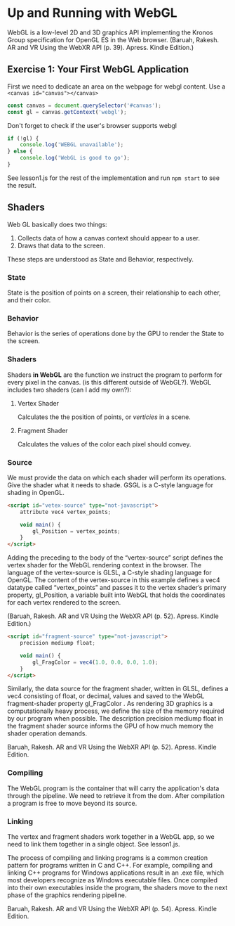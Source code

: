 # Up and Running with WebGL #

WebGL is a low-level 2D and 3D graphics API implementing the Kronos Group specification for OpenGL ES in the Web browser. (Baruah, Rakesh. AR and VR Using the WebXR API (p. 39). Apress. Kindle Edition.)

## Exercise 1: Your First WebGL Application ##

First we need to dedicate an area on the webpage for webgl content. Use a `<canvas id="canvas"></canvas>`

```js
const canvas = document.querySelector('#canvas');
const gl = canvas.getContext('webgl');
```

Don't forget to check if the user's browser supports webgl

```js
if (!gl) {
    console.log('WEBGL unavailable');
} else {
    console.log('WebGL is good to go');
}
```

See lesson1.js for the rest of the implementation and run `npm start` to see the result.

## Shaders ##

Web GL basically does two things: 

1. Collects data of how a canvas context should appear to a user.
2. Draws that data to the screen. 

These steps are understood as State and Behavior, respectively.

### State ###

State is the position of points on a screen, their relationship to each other, and their color.

### Behavior ###

Behavior is the series of operations done by the GPU to render the State to the screen.

### Shaders ###

Shaders **in WebGL** are the function we instruct the program to perform for every pixel in the canvas. (is this different outside of WebGL?). WebGL includes two shaders (can I add my own?):
 
 1. Vertex Shader

    Calculates the the position of points, or *verticies* in a scene.

 2. Fragment Shader

    Calculates the values of the color each pixel should convey.

### Source ###

We must provide the data on which each shader will perform its operations. Give the shader what it needs to shade. 
GSGL is a C-style language for shading in OpenGL.

```html
<script id="vetex-source" type="not-javascript">
    attribute vec4 vertex_points;

    void main() {
        gl_Position = vertex_points;
    }
</script>
```

Adding the preceding to the body of the “vertex-source” script defines the vertex shader for the WebGL rendering context in the browser. The language of the vertex-source is GLSL, a C-style shading language for OpenGL. The content of the vertex-source in this example defines a vec4 datatype called “vertex_points” and passes it to the vertex shader’s primary property, gl_Position, a variable built into WebGL that holds the coordinates for each vertex rendered to the screen.

(Baruah, Rakesh. AR and VR Using the WebXR API (p. 52). Apress. Kindle Edition.)

```html
<script id="fragment-source" type="not-javascript">
    precision mediump float;

    void main() {
        gl_FragColor = vec4(1.0, 0.0, 0.0, 1.0);
    }
</script>
```

Similarly, the data source for the fragment shader, written in GLSL, defines a vec4 consisting of float, or decimal, values and saved to the WebGL fragment-shader property gl_FragColor . As rendering 3D graphics is a computationally heavy process, we define the size of the memory required by our program when possible. The description precision mediump float in the fragment shader source informs the GPU of how much memory the shader operation demands.

Baruah, Rakesh. AR and VR Using the WebXR API (p. 52). Apress. Kindle Edition. 

### Compiling ###

The WebGL program is the container that will carry the application's data through the pipeline. We need to retrieve it from the dom. After compilation a program is free to move beyond its source.

### Linking ###

The vertex and fragment shaders work together in a WebGL app, so we need to link them together in a single object. See lesson1.js.

The process of compiling and linking programs is a common creation pattern for programs written in C and C++. For example, compiling and linking C++ programs for Windows applications result in an .exe file, which most developers recognize as Windows executable files. Once compiled into their own executables inside the program, the shaders move to the next phase of the graphics rendering pipeline.

Baruah, Rakesh. AR and VR Using the WebXR API (p. 54). Apress. Kindle Edition. 